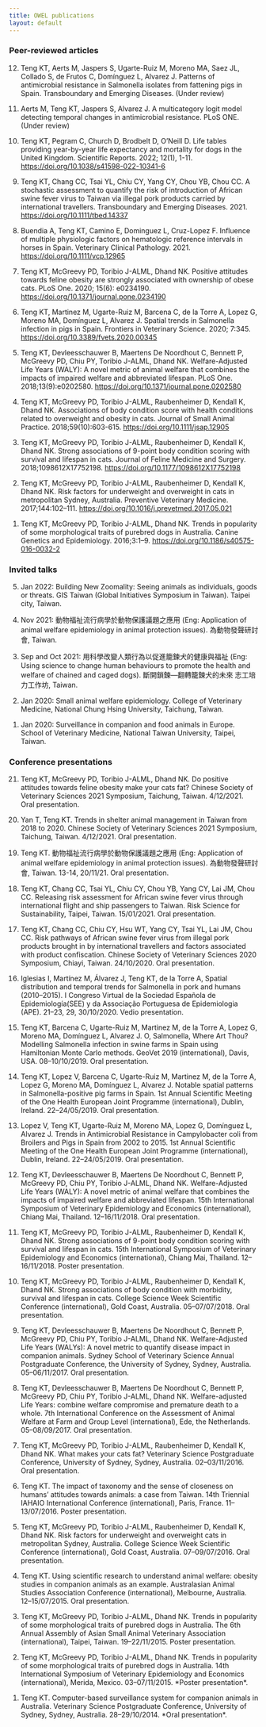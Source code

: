```yaml
---
title: OWEL publications
layout: default
---
```



### Peer-reviewed articles

<ol reversed>
<li>	Teng KT, Aerts M, Jaspers S, Ugarte-Ruiz M, Moreno MA, Saez JL, Collado S, de Frutos C, Domínguez L, Alvarez J. Patterns of antimicrobial resistance in Salmonella isolates from fattening pigs in Spain. Transboundary and Emerging Diseases. (Under review)</li>
<p style="height: 0px"></p>
  
<li>	Aerts M, Teng KT, Jaspers S, Alvarez J. A multicategory logit model detecting temporal changes in antimicrobial resistance. PLoS ONE. (Under review)</li>
<p style="height: 0px"></p>
  
<li>	Teng KT, Pegram C, Church D, Brodbelt D, O’Neill D. Life tables providing year-by-year life expectancy and mortality for dogs in the United Kingdom. Scientific Reports. 2022; 12(1), 1-11.<span><a href="https://doi.org/10.1038/s41598-022-10341-6" target="_blank" rel="noopener noreferrer"> https://doi.org/10.1038/s41598-022-10341-6</a></span></li>
<p style="height: 0px"></p>
  
<li>	Teng KT, Chang CC, Tsai YL, Chiu CY, Yang CY, Chou YB, Chou CC. A stochastic assessment to quantify the risk of introduction of African swine fever virus to Taiwan via illegal pork products carried by international travellers. Transboundary and Emerging Diseases. 2021. <span><a href="https://doi.org/10.1111/tbed.14337" target="_blank" rel="noopener noreferrer"> https://doi.org/10.1111/tbed.14337</a></span></li>
<p style="height: 0px"></p>
  
<li>	Buendia A, Teng KT, Camino E, Dominguez L, Cruz-Lopez F. Influence of multiple physiologic factors on hematologic reference intervals in horses in Spain. Veterinary Clinical Pathology. 2021. <span><a href="https://doi.org/10.1111/vcp.12965" target="_blank" rel="noopener noreferrer"> https://doi.org/10.1111/vcp.12965</a></span></li>
<p style="height: 0px"></p>
  
<li>  Teng KT, McGreevy PD, Toribio J-ALML, Dhand NK. Positive attitudes towards feline obesity are strongly associated with ownership of obese cats. PLoS One. 2020; 15(6): e0234190. <span><a href="https://doi.org/10.1371/journal.pone.0234190" target="_blank" rel="noopener noreferrer"> https://doi.org/10.1371/journal.pone.0234190</a></span></li>
<p style="height: 0px"></p>
  
<li>	Teng KT, Martinez M, Ugarte-Ruiz M, Barcena C, de la Torre A, Lopez G, Moreno MA, Domínguez L, Alvarez J. Spatial trends in Salmonella infection in pigs in Spain. Frontiers in Veterinary Science. 2020; 7:345. <span><a href="https://doi.org/10.3389/fvets.2020.00345" target="_blank" rel="noopener noreferrer"> https://doi.org/10.3389/fvets.2020.00345</a></span></li>
<p style="height: 0px"></p>  
  
<li>	Teng KT, Devleesschauwer B, Maertens De Noordhout C, Bennett P, McGreevy PD, Chiu PY, Toribio J-ALML, Dhand NK. Welfare-Adjusted Life Years (WALY): A novel metric of animal welfare that combines the impacts of impaired welfare and abbreviated lifespan. PLoS One. 2018;13(9):e0202580. <span><a href="https://doi.org/10.1371/journal.pone.0202580" target="_blank" rel="noopener noreferrer"> https://doi.org/10.1371/journal.pone.0202580</a></span></li>
<p style="height: 0px"></p>
  
<li>	Teng KT, McGreevy PD, Toribio J-ALML, Raubenheimer D, Kendall K, Dhand NK. Associations of body condition score with health conditions related to overweight and obesity in cats. Journal of Small Animal Practice. 2018;59(10):603-615. <span><a href="https://doi.org/10.1111/jsap.12905" target="_blank" rel="noopener noreferrer"> https://doi.org/10.1111/jsap.12905</a></span></li>
<p style="height: 0px"></p>
  
<li>	Teng KT, McGreevy PD, Toribio J-ALML, Raubenheimer D, Kendall K, Dhand NK. Strong associations of 9-point body condition scoring with survival and lifespan in cats. Journal of Feline Medicine and Surgery. 2018;1098612X17752198. <span><a href="https://doi.org/10.1177/1098612X17752198" target="_blank" rel="noopener noreferrer"> https://doi.org/10.1177/1098612X17752198</a></span></li>
<p style="height: 0px"></p>
  
<li>	Teng KT, McGreevy PD, Toribio J-ALML, Raubenheimer D, Kendall K, Dhand NK. Risk factors for underweight and overweight in cats in metropolitan Sydney, Australia. Preventive Veterinary Medicine. 2017;144:102–111. <span><a href="https://doi.org/10.1016/j.prevetmed.2017.05.021" target="_blank" rel="noopener noreferrer"> https://doi.org/10.1016/j.prevetmed.2017.05.021</a></span></li>
<p style="height: 0px"></p>
  
<li>  Teng KT, McGreevy PD, Toribio J-ALML, Dhand NK. Trends in popularity of some morphological traits of purebred dogs in Australia. Canine Genetics and Epidemiology. 2016;3:1–9. <span><a href="https://doi.org/10.1186/s40575-016-0032-2" target="_blank" rel="noopener noreferrer"> https://doi.org/10.1186/s40575-016-0032-2</a></span></li>
<p style="height: 0px"></p>
</ol>


<h3>Invited talks</h3>

<ol reversed>
<li>  Jan 2022: Building New Zoomality: Seeing animals as individuals, goods or threats. GIS Taiwan (Global Initiatives Symposium in Taiwan). Taipei city, Taiwan.</li> 
<p style="height: 0px"></p>

<li>	Nov 2021: 動物福祉流行病學於動物保護議題之應用 (Eng: Application of animal welfare epidemiology in animal protection issues). 為動物發聲研討會, Taiwan.</li>
<p style="height: 0px"></p>

<li>	Sep and Oct 2021: 用科學改變人類行為以促進籠鍊犬的健康與福祉 (Eng: Using science to change human behaviours to promote the health and welfare of chained and caged dogs). 斷開鎖鍊—翻轉籠鍊犬的未來 志工培力工作坊, Taiwan.</li>
<p style="height: 0px"></p>

<li>	Jan 2020: Small animal welfare epidemiology. College of Veterinary Medicine, National Chung Hsing University, Taichung, Taiwan.</li>
<p style="height: 0px"></p>

<li>  Jan 2020: Surveillance in companion and food animals in Europe. School of Veterinary Medicine, National Taiwan University, Taipei, Taiwan.</li>
<p style="height: 0px"></p>
</ol>


<h3>Conference presentations</h3>

<ol reversed>
<li>	Teng KT, McGreevy PD, Toribio J-ALML, Dhand NK. Do positive attitudes towards feline obesity make your cats fat? Chinese Society of Veterinary Sciences 2021 Symposium, Taichung, Taiwan. 4/12/2021. Oral presentation.</li>
<p style="height: 0px"></p>

<li>	Yan T, Teng KT. Trends in shelter animal management in Taiwan from 2018 to 2020. Chinese Society of Veterinary Sciences 2021 Symposium, Taichung, Taiwan. 4/12/2021. Oral presentation.</li>
<p style="height: 0px"></p>

<li>	Teng KT. 動物福祉流行病學於動物保護議題之應用 (Eng: Application of animal welfare epidemiology in animal protection issues). 為動物發聲研討會, Taiwan. 13-14, 20/11/21. Oral presentation.</li>
<p style="height: 0px"></p>

<li>	Teng KT, Chang CC, Tsai YL, Chiu CY, Chou YB, Yang CY, Lai JM, Chou CC. Releasing risk assessment for African swine fever virus through international flight and ship passengers to Taiwan. Risk Science for Sustainability, Taipei, Taiwan. 15/01/2021. Oral presentation.</li>
<p style="height: 0px"></p>

<li>	Teng KT, Chang CC, Chiu CY, Hsu WT, Yang CY, Tsai YL, Lai JM, Chou CC. Risk pathways of African swine fever virus from illegal pork products brought in by international travellers and factors associated with product confiscation. Chinese Society of Veterinary Sciences 2020 Symposium, Chiayi, Taiwan. 24/10/2020. Oral presentation.</li>
<p style="height: 0px"></p>

<li>	Iglesias I, Martínez M, Álvarez J, Teng KT, de la Torre A, Spatial distribution and temporal trends for Salmonella in pork and humans (2010–2015). I Congreso Virtual de la Sociedad Española de Epidemiología(SEE) y da Associação Portuguesa de Epidemiologia (APE). 21–23, 29, 30/10/2020. Vedio presentation.</li>
<p style="height: 0px"></p>

<li>	Teng KT, Barcena C, Ugarte-Ruiz M, Martinez M, de la Torre A, Lopez G, Moreno MA, Domínguez L, Alvarez J. O, Salmonella, Where Art Thou? Modelling Salmonella infection in swine farms in Spain using Hamiltonian Monte Carlo methods. GeoVet 2019 (international), Davis, USA. 08–10/10/2019. Oral presentation.</li>
<p style="height: 0px"></p>

<li>	Teng KT, Lopez V, Barcena C, Ugarte-Ruiz M, Martinez M, de la Torre A, Lopez G, Moreno MA, Domínguez L, Alvarez J. Notable spatial patterns in Salmonella-positive pig farms in Spain. 1st Annual Scientific Meeting of the One Health European Joint Programme (international), Dublin, Ireland. 22–24/05/2019. Oral presentation.</li>
<p style="height: 0px"></p>

<li>	Lopez V, Teng KT, Ugarte-Ruiz M, Moreno MA, Lopez G, Domínguez L, Alvarez J. Trends in Antimicrobial Resistance in Campylobacter coli from Broilers and Pigs in Spain from 2002 to 2015. 1st Annual Scientific Meeting of the One Health European Joint Programme (international), Dublin, Ireland. 22–24/05/2019. Oral presentation.</li>
<p style="height: 0px"></p>

<li>	Teng KT, Devleesschauwer B, Maertens De Noordhout C, Bennett P, McGreevy PD, Chiu PY, Toribio J-ALML, Dhand NK. Welfare-Adjusted Life Years (WALY): A novel metric of animal welfare that combines the impacts of impaired welfare and abbreviated lifespan. 15th International Symposium of Veterinary Epidemiology and Economics (international), Chiang Mai, Thailand. 12–16/11/2018. Oral presentation.</li>
<p style="height: 0px"></p>

<li>	Teng KT, McGreevy PD, Toribio J-ALML, Raubenheimer D, Kendall K, Dhand NK. Strong associations of 9-point body condition scoring with survival and lifespan in cats. 15th International Symposium of Veterinary Epidemiology and Economics (international), Chiang Mai, Thailand. 12–16/11/2018. Poster presentation.</li>
<p style="height: 0px"></p>

<li>	Teng KT, McGreevy PD, Toribio J-ALML, Raubenheimer D, Kendall K, Dhand NK. Strong associations of body condition with morbidity, survival and lifespan in cats. College Science Week Scientific Conference (international), Gold Coast, Australia. 05–07/07/2018. Oral presentation.</li>
<p style="height: 0px"></p>

<li>	Teng KT, Devleesschauwer B, Maertens De Noordhout C, Bennett P, McGreevy PD, Chiu PY, Toribio J-ALML, Dhand NK. Welfare-Adjusted Life Years (WALYs): A novel metric to quantify disease impact in companion animals. Sydney School of Veterinary Science Annual Postgraduate Conference, the University of Sydney, Sydney, Australia. 05–06/11/2017. Oral presentation.</li>
<p style="height: 0px"></p>

<li>	Teng KT, Devleesschauwer B, Maertens De Noordhout C, Bennett P, McGreevy PD, Chiu PY, Toribio J-ALML, Dhand NK. Welfare-adjusted Life Years: combine welfare compromise and premature death to a whole. 7th International Conference on the Assessment of Animal Welfare at Farm and Group Level (international), Ede, the Netherlands. 05–08/09/2017. Oral presentation.</li>
<p style="height: 0px"></p>

<li>	Teng KT, McGreevy PD, Toribio J-ALML, Raubenheimer D, Kendall K, Dhand NK. What makes your cats fat? Veterinary Science Postgraduate Conference, University of Sydney, Sydney, Australia. 02–03/11/2016. Oral presentation.</li>
<p style="height: 0px"></p>

<li>	Teng KT. The impact of taxonomy and the sense of closeness on humans’ attitudes towards animals: a case from Taiwan. 14th Triennial IAHAIO International Conference (international), Paris, France. 11–13/07/2016. Poster presentation.</li>
<p style="height: 0px"></p>

<li>	Teng KT, McGreevy PD, Toribio J-ALML, Raubenheimer D, Kendall K, Dhand NK. Risk factors for underweight and overweight cats in metropolitan Sydney, Australia. College Science Week Scientific Conference (international), Gold Coast, Australia. 07–09/07/2016. Oral presentation.</li>
<p style="height: 0px"></p>

<li>	Teng KT. Using scientific research to understand animal welfare: obesity studies in companion animals as an example. Australasian Animal Studies Association Conference (international), Melbourne, Australia. 12–15/07/2015. Oral presentation.</li> 
<p style="height: 0px"></p>

<li>	Teng KT, McGreevy PD, Toribio J-ALML, Dhand NK. Trends in popularity of some morphological traits of purebred dogs in Australia. The 6th Annual Assembly of Asian Small Animal Veterinary Association (international), Taipei, Taiwan. 19–22/11/2015. Poster presentation.</li>
<p style="height: 0px"></p>

<li>	Teng KT, McGreevy PD, Toribio J-ALML, Dhand NK. Trends in popularity of some morphological traits of purebred dogs in Australia. 14th International Symposium of Veterinary Epidemiology and Economics (international), Merida, Mexico. 03–07/11/2015. *Poster presentation*.</li>
<p style="height: 0px"></p>

<li>	Teng KT. Computer-based surveillance system for companion animals in Australia. Veterinary Science Postgraduate Conference, University of Sydney, Sydney, Australia. 28–29/10/2014. 
*Oral presentation*.</li>

